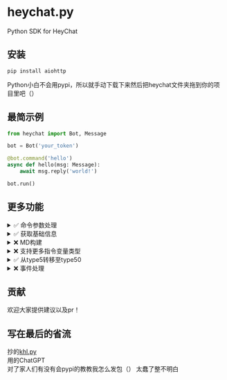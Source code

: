 # heychat.py
Python SDK for HeyChat

## 安装
```shell
pip install aiohttp
```

Python小白不会用pypi，所以就手动下载下来然后把heychat文件夹拖到你的项目里吧（）

## 最简示例

```python
from heychat import Bot, Message

bot = Bot('your_token')

@bot.command('hello')
async def hello(msg: Message):
    await msg.reply('world!')

bot.run()
```

## 更多功能
<details>
    <summary> ✅ 命令参数处理</summary>

    from heychat import Bot, Message
    from random import randint
    
    bot = Bot('your_token')

    @bot.command('roll')
    async def hello(msg: Message,max_num):
        # 需先前往小黑盒开发平台为注册指令添加变量
        # 如果没有添加变量单纯输入 /roll 100 也可解析
        max_num = int(max_num)
        await msg.reply(f"你掷出了{randint(1,max_num)}")

    bot.run()

</details>
<details>
    <summary> ✅ 获取基础信息</summary>

    from heychat import Bot, Message

    bot = Bot('your_token')

    @bot.on_message()
    async def on_message(msg: Message):
        # 用户
        print(msg.author.username) # 用户名
        print(msg.author.nickname) # 房间昵称
        print(msg.author.id)       # 用户ID
    
        # 消息
        print(msg.content)         # 消息内容
        print(msg.msg_timestamp)   # 消息时间戳
        
        # 房间
        print(msg.ctx.guild.id)    # 房间ID
        print(msg.ctx.guild.name)  # 房间名
        
        # 频道
        print(msg.ctx.channel.id)  # 频道ID
        print(msg.ctx.channel.name)# 频道名
        

    bot.run()

</details>
<details>
    <summary> ❌ MD构建</summary>
    
    import MDMessage
    @bot.on_message()
    async def on_message(msg: Message):

        md_msg = MDMessage()
        MDMessage.apeend("这是一段文字")
        MDMessage.append(Element.TEXT("这也是一段文字"))
        MDMessage.append(Element.MENTION("1234567890")) # @
        MDMessage.append(Element.IMG("./file.png | BINARY | url"))

        # or
        
        md_msg = MDMessage("这是一段文字",
                            Element.TEXT("这也是一段文字"),
                            Element.IMG("https://example.com/img.png"),
                            Element.MENTION("1234567890"))
        

        await msg.reply(md_msg)

</details>


<details>
    <summary> ❌ 支持更多指令变量类型</summary>

    还没看示例，我也不知道长啥样

</details>


<details>
    <summary> ✅ 从type5转移至type50</summary>

    （划掉）等什么时候官方把type5删了再写（划掉）已经写了


</details>
<details>
    <summary> ❌ 事件处理</summary>

    @bot.on_event(EventType.JOIN_GUILD)
    async def on_join_guild(event: JoinGuildEvent):
        pass

</details>

## 贡献
欢迎大家提供建议以及pr！


## 写在最后的省流
抄的[khl.py](https://github.com/TWT233/khl.py)  
用的ChatGPT  
对了家人们有没有会pypi的教教我怎么发包（） 太蠢了整不明白


